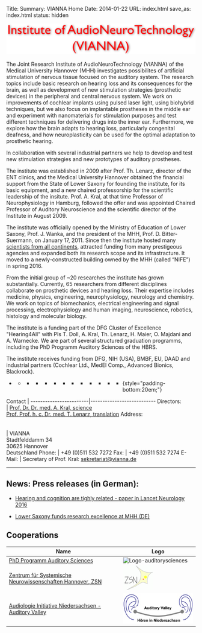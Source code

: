 Title: 
Summary: VIANNA Home
Date: 2014-01-22
URL: index.html
save_as: index.html
status: hidden
<!-- The previous two lines make this the Homepage -->

![Figure 1](VIANNA_Titel_Wenseite.png)


The Joint Research Institute of AudioNeuroTechnology (VIANNA) of the Medical University Hannover (MHH) investigates possibilites of artificial stimulation of nervous tissue focused on the auditory system. The research topics include basic research on hearing loss and its consequences for the brain, as well as development of new stimulation strategies (prosthetic devices) in the peripheral and central nervous system. We work on improvements of cochlear implants using pulsed laser light, using biohybrid techniques, but we also focus on implantable prostheses in the middle ear and experiment with nanomaterials for stimulation purposes and test different techniques for delivering drugs into the inner ear. Furthermore, we explore how the brain adapts to hearing loss, particularly congenital deafness, and how neuroplasticity can be used for the optimal adaptation to prosthetic hearing. 

In collaboration with several industrial partners we help to develop and test new stimulation strategies and new prototypes of auditory prostheses. 

The institute was established in 2009 after Prof. Th. Lenarz, director of the ENT clinics, and the Medical University Hannover obtained the financial support from the State of Lower Saxony for founding the institute, for its basic equipment, and a new chaired professorship for the scientific leadership of the insitute. Prof. A. Kral, at that time Professor of Neurophysiology in Hamburg, followed the offer and was appointed Chaired Professor of Auditory Neuroscience and the scientific director of the Institute in August 2009. 

The institute was officially opened by the Ministry of Education of Lower Saxony, Prof. J. Wanka, and the president of the MHH, Prof. D. Bitter-Suermann, on January 17, 2011. Since then the institute hosted many [scientists from all continents](http://www.neuroprostheses.com/AuditorySciences/Visitors.html), attracted funding from many prestigeous agencies and expanded both its research scope and its infrastracture. It moved to a newly-constructed building owned by the MHH (called “NIFE”) in spring 2016. 

From the initial group of ~20 researches the institute has grown substantially. Currently, 65 researchers from different disciplines collaborate on prosthetic devices and hearing loss. Their expertise includes medicine, physics, engineering, neurophysiology, neurology and chemistry. We work on topics of biomechanics, electrical engineering and signal processing, electrophysiology and human imaging, neuroscience, robotics, histology and molecular biology. 

The institute is a funding part of the DFG Cluster of Excellence "Hearing4All" with PIs T. Doll, A. Kral, Th. Lenarz, H. Maier, O. Majdani and A. Warnecke. We are part of several structured graduation programms, including the PhD Programm Auditory Sciences of the HBRS.

The institute receives funding from DFG, NIH (USA), BMBF, EU, DAAD and industrial partners (Cochlear Ltd., MedEl Comp., Advanced Bionics, Blackrock). 

* * * * * * * * * * * * * {style="padding-bottom:20em;"} <!-- the style says we want extra space below this line -->


Contact                 |
------------------------|---------------------------
Directors:<br>          | [Prof. Dr. Dr. med. A. Kral, science](http://www.neuroprostheses.com/) <br> [Prof. Prof. h. c. Dr. med. T. Lenarz, translation](http://www.mhh-hno.de)
Address: <br><br><br>   | VIANNA <br> Stadtfelddamm 34 <br> 30625 Hannover <br> Deutschland
Phone:                  | +49 (0)511 532 7272
Fax:                    | +49 (0)511 532 7274
E-Mail:                 | Secretary of Prof. Kral: <sekretariat@vianna.de>


* * * * * * * * * * * * *

## News: Press releases (in German):


- [Hearing and cognition are tighly related - paper in Lancet Neurology 2016](https://www.mh-hannover.de/46.html?&tx_ttnews%5Btt_news%5D=4495&cHash=9372250e91868167c310b0d3a8c1a088)

- [Lower Saxony funds research excellence at MHH (DE)](https://www.mh-hannover.de/46.html?&tx_ttnews%5Btt_news%5D=4513&cHash=e49273834517320895694558489ed500)


## Cooperations

Name                                                                     | Logo
-------------------------------------------------------------------------|--------------------------------------------------------------------------------------------------------
[PhD Programm Auditory Sciences][auditorysciences]                       | ![Logo-auditorysciences](http://www.neuroprostheses.com/AuditorySciences/Main_files/2-logo%20phd%20programm%20auditory%20sciences.png)
[Zentrum für Systemische Neurowissenschaften Hannover, ZSN][ZSN]         | [![ZSN](zsn.gif)][ZSN]
[Audiologie Initiative Niedersachsen - Auditory Valley][Auditory Valley] | [![Audiologie Initiative Niedersachsen - Auditory Valley (Logo)](auditory_valley.jpg)][Auditory Valley]



<!-- Hier folgen nun die Definitionen der Links, die oben in der Tabelle benutzt werden. -->

[auditorysciences]: http://www.neuroprostheses.com/AuditorySciences/Main.html

[ZSN]: http://www.tiho-hannover.de/studium-lehre/promotion-und-phd-programme/phd-systems-neuroscience/

[Auditory Valley]: http://www.hoertech.de/ain/web/audiologie-initiative/index.shtml

